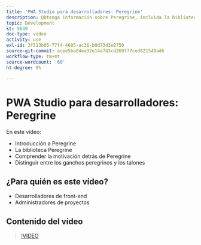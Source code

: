 ```yaml
---
title: 'PWA Studio para desarrolladores: Peregrine'
description: Obtenga información sobre Peregrine, incluida la biblioteca Peregrine. Comprender la motivación detrás de Peregrine ​ las diferencias entre los ganchos de Peregrine y los talones.
topic: Development
kt: 5649
doc-type: video
activity: use
exl-id: 3f513b05-77f4-4695-ac36-b0d73d1e2750
source-git-commit: acee5ba84ea32e14a743cd269f77ced821548ad6
workflow-type: tm+mt
source-wordcount: '60'
ht-degree: 0%

---
```


# PWA Studio para desarrolladores: Peregrine

En este vídeo:

- Introducción a Peregrine
- La biblioteca Peregrine
- Comprender la motivación detrás de Peregrine
- Distinguir entre los ganchos peregrinos y los talones

## ¿Para quién es este vídeo?

- Desarrolladores de front-end
- Administradores de proyectos

## Contenido del vídeo

>[!VIDEO](https://video.tv.adobe.com/v/35720?quality=12&learn=on)
